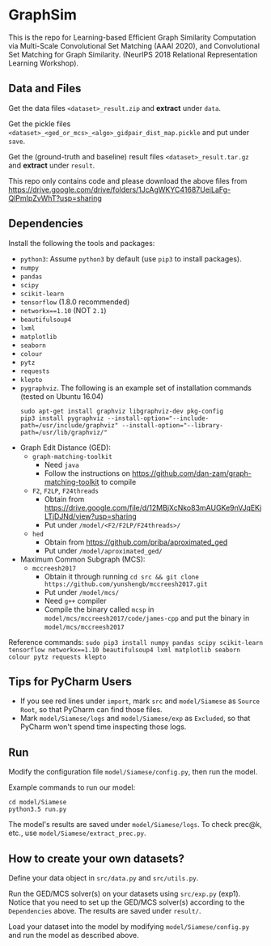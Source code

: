 # GraphSim

This is the repo for Learning-based Efficient Graph Similarity Computation via Multi-Scale Convolutional Set Matching (AAAI 2020), and Convolutional Set Matching for Graph Similarity. (NeurIPS 2018 Relational Representation Learning Workshop).



## Data and Files

Get the data files `<dataset>_result.zip` and **extract** under `data`.

Get the pickle files `<dataset>_<ged_or_mcs>_<algo>_gidpair_dist_map.pickle` and put under `save`.

Get the (ground-truth and baseline) result files `<dataset>_result.tar.gz` and **extract** under `result`.

This repo only contains code and please download the above files from
 https://drive.google.com/drive/folders/1JcAgWKYC41687UeiLaFg-QlPmIpZvWhT?usp=sharing

## Dependencies

Install the following the tools and packages:

* `python3`: Assume `python3` by default (use `pip3` to install packages).
* `numpy`
* `pandas`
* `scipy`
* `scikit-learn`
* `tensorflow` (1.8.0 recommended)
* `networkx==1.10` (NOT `2.1`)
* `beautifulsoup4`
* `lxml`
* `matplotlib`
* `seaborn`
* `colour`
* `pytz`
* `requests`
* `klepto`
* `pygraphviz`. The following is an example set of installation commands (tested on Ubuntu 16.04) 
    ```
    sudo apt-get install graphviz libgraphviz-dev pkg-config
    pip3 install pygraphviz --install-option="--include-path=/usr/include/graphviz" --install-option="--library-path=/usr/lib/graphviz/"
    ```
* Graph Edit Distance (GED):
    * `graph-matching-toolkit` 
        * Need `java`
        * Follow the instructions on https://github.com/dan-zam/graph-matching-toolkit to compile
    * `F2`, `F2LP`, `F24threads`
        * Obtain from https://drive.google.com/file/d/12MBjXcNko83mAUGKe9nVJqEKjLTjDJNd/view?usp=sharing
        * Put under `/model/<F2/F2LP/F24threads>/`
    * `hed`
        * Obtain from https://github.com/priba/aproximated_ged
        * Put under `/model/aproximated_ged/`
* Maximum Common Subgraph (MCS):
    * `mccreesh2017` 
        * Obtain it through running `cd src && git clone https://github.com/yunshengb/mccreesh2017.git`
        * Put under `/model/mcs/`
        * Need `g++` compiler
        * Compile the binary called `mcsp` in `model/mcs/mccreesh2017/code/james-cpp` and put the binary in `model/mcs/mccreesh2017`


Reference commands:
```sudo pip3 install numpy pandas scipy scikit-learn tensorflow networkx==1.10 beautifulsoup4 lxml matplotlib seaborn colour pytz requests klepto```
    
## Tips for PyCharm Users

* If you see red lines under `import`, mark `src` and `model/Siamese` as `Source Root`,
so that PyCharm can find those files.
* Mark `model/Siamese/logs` and `model/Siamese/exp` as `Excluded`, so that PyCharm won't spend time inspecting those logs.

## Run

Modify the configuration file `model/Siamese/config.py`, then run the model.

Example commands to run our model:

```
cd model/Siamese
python3.5 run.py 
```

The model's results are saved under `model/Siamese/logs`. To check prec@k, etc., use `model/Siamese/extract_prec.py`.

## How to create your own datasets?

Define your data object in `src/data.py` and `src/utils.py`. 

Run the GED/MCS solver(s)
on your datasets using `src/exp.py` (exp1). Notice that you need to set up the GED/MCS solver(s)
according to the `Dependencies` above. 
The results are saved under `result/`. 

Load your dataset into the model by modifying `model/Siamese/config.py` 
and run the model as described above.